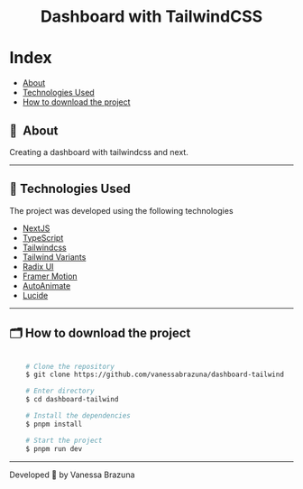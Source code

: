 <h1 align="center">
    Dashboard with TailwindCSS
</h1>

# Index

- [About](#-about)
- [Technologies Used](#-technologies-used)
- [How to download the project](#-how-to-download-the-project)


## 🔖&nbsp; About

Creating a dashboard with tailwindcss and next.

---

## 🚀 Technologies Used

The project was developed using the following technologies

- [NextJS](https://nextjs.org)
- [TypeScript](https://www.typescriptlang.org)
- [Tailwindcss](https://tailwindcss.com)
- [Tailwind Variants](https://www.tailwind-variants.org)
- [Radix UI](https://www.radix-ui.com/primitives)
- [Framer Motion](https://www.framer.com/motion/)
- [AutoAnimate](https://auto-animate.formkit.com)
- [Lucide](https://lucide.dev)

---

## 🗂 How to download the project

```bash

    # Clone the repository
    $ git clone https://github.com/vanessabrazuna/dashboard-tailwind

    # Enter directory
    $ cd dashboard-tailwind

    # Install the dependencies
    $ pnpm install

    # Start the project
    $ pnpm run dev
```

---

Developed 💜 by Vanessa Brazuna

